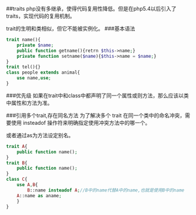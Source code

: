 ##traits
php没有多继承，使得代码复用性降低。但是在php5.4以后引入了traits，实现代码的复用机制。

trait的生明和类相似，但它不能被实例化。
###基本语法
```php
trait name(){
    private $name;
    public function getname(){retrn $this->name;}
    private function setname($name){$this->name = $name;}
}
trait tel(){}
class people extends animal{
    use name,use;
}
```
###优先级
如果在trait中和class中都声明了同一个属性或则方法，那么应该以类中属性和方法为准。

###引用多个trait,存在同名方法
为了解决多个 trait 在同一个类中的命名冲突，需要使用 insteadof 操作符来明确指定使用冲突方法中的哪一个。

或者通过as为方法设定别名。

```php
trait A{
    public function name();
}
trait B{
    public function name();
}
class C{
    use A,B{
        B::name insteadof A;//B中的name代替A中的name,也就是使用B中的name
	A::name as aname;
    }
}
```
